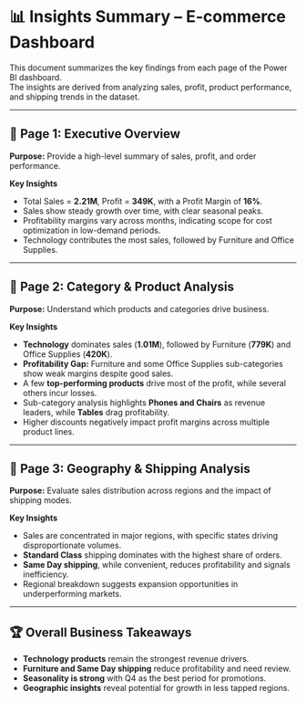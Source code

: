 # 📊 Insights Summary – E-commerce Dashboard  

This document summarizes the key findings from each page of the Power BI dashboard.  
The insights are derived from analyzing sales, profit, product performance, and shipping trends in the dataset.  

---

## 🔹 Page 1: Executive Overview  
**Purpose:** Provide a high-level summary of sales, profit, and order performance.  

**Key Insights**  
- Total Sales = **2.21M**, Profit = **349K**, with a Profit Margin of **16%**.  
- Sales show steady growth over time, with clear seasonal peaks.  
- Profitability margins vary across months, indicating scope for cost optimization in low-demand periods.  
- Technology contributes the most sales, followed by Furniture and Office Supplies.  

---

## 🔹 Page 2: Category & Product Analysis  
**Purpose:** Understand which products and categories drive business.  

**Key Insights**  
- **Technology** dominates sales (**1.01M**), followed by Furniture (**779K**) and Office Supplies (**420K**).  
- **Profitability Gap:** Furniture and some Office Supplies sub-categories show weak margins despite good sales.  
- A few **top-performing products** drive most of the profit, while several others incur losses.  
- Sub-category analysis highlights **Phones and Chairs** as revenue leaders, while **Tables** drag profitability.  
- Higher discounts negatively impact profit margins across multiple product lines.  

---

## 🔹 Page 3: Geography & Shipping Analysis  
**Purpose:** Evaluate sales distribution across regions and the impact of shipping modes.  

**Key Insights**  
- Sales are concentrated in major regions, with specific states driving disproportionate volumes.  
- **Standard Class** shipping dominates with the highest share of orders.  
- **Same Day shipping**, while convenient, reduces profitability and signals inefficiency.  
- Regional breakdown suggests expansion opportunities in underperforming markets.  

---

## 🏆 Overall Business Takeaways  
- **Technology products** remain the strongest revenue drivers.  
- **Furniture and Same Day shipping** reduce profitability and need review.  
- **Seasonality is strong** with Q4 as the best period for promotions.  
- **Geographic insights** reveal potential for growth in less tapped regions.  
